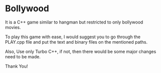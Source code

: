 # Bollywood
It is a C++ game similar to hangman but restricted to only bollywood movies.

To play this game with ease, I would suggest you to go through the PLAY.cpp file and put the text and binary files on the mentioned paths.

Also, Use only Turbo C++, if not, then there would be some major changes need to be made.

Thank You!
